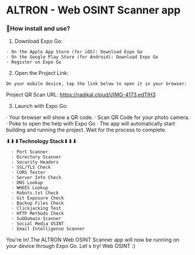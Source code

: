 # ALTRON - Web OSINT Scanner app

### **🚀How install and use?**
1. Download Expo Go:
```
· On the Apple App Store (for iOS): Download Expo Go
· On the Google Play Store (for Android): Download Expo Go
· Register on Expo Go
```

2. Open the Project Link:
```
On your mobile device, tap the link below to open it in your browser: 
```
Project QR Scan URL:
https://radikal.cloud/i/IMG-4173.edTlH3

3. Launch with Expo Go:

· Your browser will show a QR code.
· Scan QR Code for your photo camera.
· Poke to open the help with Expo Go
· The app will automatically start building and running the project. Wait for the process to complete.

**⬇⬇⬇Technology Stack⬇⬇⬇**
```
  · Port Scanner
  · Directory Scanner
  · Security Headers
  · SSL/TLS Check
  · CORS Tester
  · Server Info Check
  · DNS Lookup
  · WHOIS Lookup
  · Robots.txt Check
  · Git Exposure Check
  · Backup Files Check
  · Clickjacking Test
  · HTTP Methods Check
  · SubDomain Scanner
  · Social Media OSINT
  · Email Intelligense Scanner
```

You're In!
The ALTRON Web OSINT Scanner app will now be running on your device through Expo Go. Let`s try! Web OSINT :)
